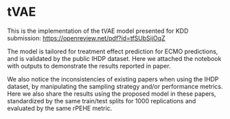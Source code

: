 # tVAE
This is the implementation of the tVAE model presented for KDD submission: https://openreview.net/pdf?id=tfSUbSijOqZ

The model is tailored for treatment effect prediction for ECMO predictions, and is validated by the public IHDP dataset. Here we attached the notebook with outputs to demonstrate the results reported in paper. 

We also notice the inconsistencies of existing papers when using the IHDP dataset, by manipulating the sampling strategy and/or performance metrics. Here we also share the results using the proposed model in these papers, standardized by the same train/test splits for 1000 replications and evaluated by the same rPEHE metric. 
